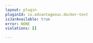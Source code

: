 ```yaml
---
layout: plugin
pluginId: io.advantageous.docker-test
isJarAvailable: true
error: NONE
violations: []

---
```

